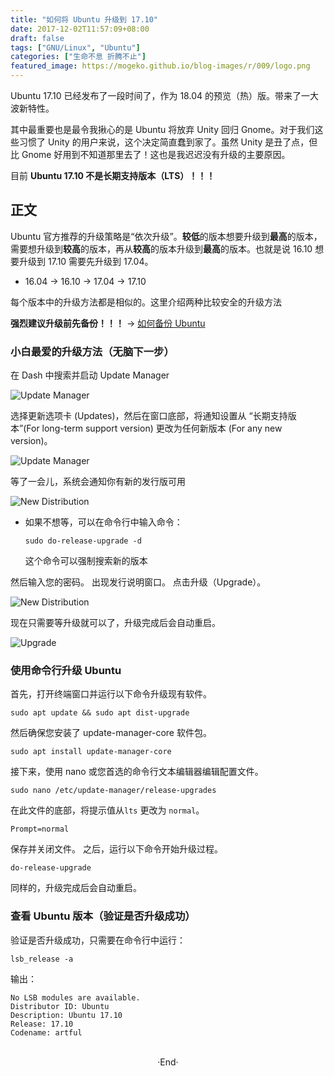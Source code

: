 ```yaml
---
title: "如何将 Ubuntu 升级到 17.10"
date: 2017-12-02T11:57:09+08:00
draft: false
tags: ["GNU/Linux", "Ubuntu"]
categories: ["生命不息 折腾不止"]
featured_image: https://mogeko.github.io/blog-images/r/009/logo.png
---
```


Ubuntu 17.10 已经发布了一段时间了，作为 18.04 的预览（热）版。带来了一大波新特性。

其中最重要也是最令我揪心的是 Ubuntu 将放弃 Unity 回归 Gnome。对于我们这些习惯了 Unity 的用户来说，这个决定简直蠢到家了。虽然 Unity 是丑了点，但比 Gnome 好用到不知道那里去了！这也是我迟迟没有升级的主要原因。

目前 **Ubuntu 17.10 不是长期支持版本（LTS）！！！**

<!-- more -->

## 正文

Ubuntu 官方推荐的升级策略是“依次升级”。**较低**的版本想要升级到**最高**的版本，需要想升级到**较高**的版本，再从**较高**的版本升级到**最高**的版本。也就是说 16.10 想要升级到 17.10 需要先升级到 17.04。

- 16.04 -> 16.10 -> 17.04 -> 17.10

每个版本中的升级方法都是相似的。这里介绍两种比较安全的升级方法

**强烈建议升级前先备份！！！** -> [如何备份 Ubuntu](http://www.jianshu.com/p/b73e8011b828)

### 小白最爱的升级方法（无脑下一步）

在 Dash 中搜索并启动 Update Manager

![Update Manager](https://mogeko.github.io/blog-images/r/009/Upgrade_1.png)

选择更新选项卡 (Updates)，然后在窗口底部，将通知设置从 “长期支持版本”(For long-term support version) 更改为任何新版本 (For any new version)。

![Update Manager](https://mogeko.github.io/blog-images/r/009/Upgrade_2.png)

等了一会儿，系统会通知你有新的发行版可用

![New Distribution](https://mogeko.github.io/blog-images/r/009/Upgrade_3.png)

- 如果不想等，可以在命令行中输入命令：

  ```plaintext
  sudo do-release-upgrade -d
  ```

  这个命令可以强制搜索新的版本

然后输入您的密码。 出现发行说明窗口。 点击升级（Upgrade）。

![New Distribution](https://mogeko.github.io/blog-images/r/009/Upgrade_4.png)

现在只需要等升级就可以了，升级完成后会自动重启。

![Upgrade](https://mogeko.github.io/blog-images/r/009/Upgrade_5.png)

### 使用命令行升级 Ubuntu

首先，打开终端窗口并运行以下命令升级现有软件。

```plaintext
sudo apt update && sudo apt dist-upgrade
```

然后确保您安装了 update-manager-core 软件包。

```plaintext
sudo apt install update-manager-core
```

接下来，使用 nano 或您首选的命令行文本编辑器编辑配置文件。

```plaintext
sudo nano /etc/update-manager/release-upgrades
```

在此文件的底部，将提示值从`lts` 更改为 `normal`。

```plaintext
Prompt=normal
```

保存并关闭文件。 之后，运行以下命令开始升级过程。

```plaintext
do-release-upgrade
```

同样的，升级完成后会自动重启。

### 查看 Ubuntu 版本（验证是否升级成功）

验证是否升级成功，只需要在命令行中运行：

```plaintext
lsb_release -a
```

输出：

```plaintext
No LSB modules are available.
Distributor ID: Ubuntu
Description: Ubuntu 17.10
Release: 17.10
Codename: artful
```

<br>

<center>  ·End·  </center>
